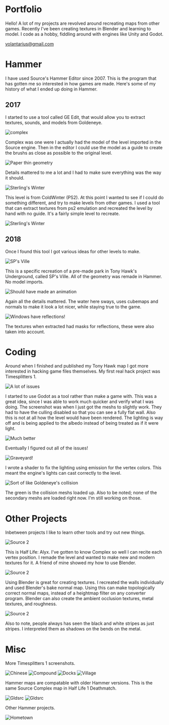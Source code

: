 # Portfolio

Hello! A lot of my projects are revolved around recreating maps from other games. Recently I've been creating textures in Blender and learning to model. I code as a hobby, fiddling around with engines like Unity and Godot.

<volantarius@gmail.com>

# Hammer

I have used Source's Hammer Editor since 2007. This is the program that has gotten me so interested in how games are made. Here's some of my history of what I ended up doing in Hammer.

## 2017

I started to use a tool called GE Edit, that would allow you to extract textures, sounds, and models from Goldeneye.

![complex](complex_s1.jpg)

Complex was one were I actually had the model of the level imported in the Source engine. Then in the editor I could use the model as a guide to create the brushs as close as possible to the original level.

![Paper thin geometry](complex_detail.jpg)

Details mattered to me a lot and I had to make sure everything was the way it should.

![Sterling's Winter](coldwinter3.jpg)

This level is from ColdWinter (PS2). At this point I wanted to see if I could do something different, and try to make levels from other games. I used a tool that can extract textures from ps2 emulation and recreated the level by hand with no guide. It's a fairly simple level to recreate.

![Sterling's Winter](coldwinter2.jpg)

## 2018

Once I found this tool I got various ideas for other levels to make.

![SP's Ville](thug1.jpg)

This is a specific recreation of a pre-made park in Tony Hawk's Underground, called SP's Ville. All of the geometry was remade in Hammer. No model imports.

![Should have made an animation](thug_water.jpg)

Again all the details mattered. The water here sways, uses cubemaps and normals to make it look a lot nicer, while staying true to the game.

![Windows have reflections!](thug_detail.jpg)

The textures when extracted had masks for reflections, these were also taken into account.

# Coding

Around when I finished and published my Tony Hawk map I got more interested in hacking game files themselves. My first real hack project was Timesplitters 1.

![A lot of issues](ts1_problems.jpg)

I started to use Godot as a tool rather than make a game with. This was a great idea, since I was able to work much quicker and verify what I was doing. The screenshot was when I just got the meshs to slightly work. They had to have the culling disabled so that you can see a fully flat wall. Also this is not at all how the level would have been rendered. The lighting is way off and is being applied to the albedo instead of being treated as if it were light.

![Much better](ts1_chinesebetter.jpg)

Eventually I figured out all of the issues!

![Graveyard!](ts1_new01.jpg)

I wrote a shader to fix the lighting using emission for the vertex colors. This meant the engine's lights can cast correctly to the level.

![Sort of like Goldeneye's collision](ts1_chemicalplant.jpg)

The green is the collision meshs loaded up. Also to be noted; none of the secondary meshs are loaded right now. I'm still working on those.

# Other Projects

Inbetween projects I like to learn other tools and try out new things.

![Source 2](complex1.jpg)

This is Half Life: Alyx. I've gotten to know Complex so well I can recite each vertex position. I remade the level and wanted to make new and modern textures for it. A friend of mine showed my how to use Blender.

![Source 2](complex2.jpg)

Using Blender is great for creating textures. I recreated the walls individually and used Blender's bake normal map. Using this can make topologically correct normal maps, instead of a heightmap filter on any converter program. Blender can also create the ambient occlusion textures, metal textures, and roughness.

![Source 2](complex3.jpg)

Also to note, people always has seen the black and white stripes as just stripes. I interpreted them as shadows on the bends on the metal.

# Misc

More Timesplitters 1 screenshots.

![Chinese](ts1_chinese.jpg)
![Compound](ts1_compound.jpg)
![Docks](ts1_docks.jpg)
![Village](ts1_village.jpg)

Hammer maps are compatable with older Hammer versions. This is the same Source Complex map in Half Life 1 Deathmatch.

![Gldsrc](complex_hl1.jpg)
![Gldsrc](complex_hl1detail.jpg)

Other Hammer projects.

![Hometown](hometown_recreated.jpg)